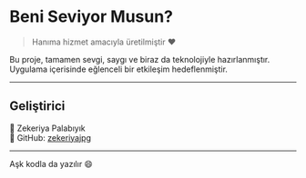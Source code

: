 # Beni Seviyor Musun?

> Hanıma hizmet amacıyla üretilmiştir ❤️

Bu proje, tamamen sevgi, saygı ve biraz da teknolojiyle hazırlanmıştır.  
Uygulama içerisinde eğlenceli bir etkileşim hedeflenmiştir.

---

## Geliştirici

👤 Zekeriya Palabıyık  
📍 GitHub: [zekeriyajpg](https://github.com/zekeriyajpg)

---

Aşk kodla da yazılır 😄
